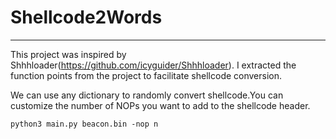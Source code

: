 # Shellcode2Words

------

This project was inspired by Shhhloader(https://github.com/icyguider/Shhhloader). I extracted the function points from the project to facilitate shellcode conversion.

We can use any dictionary to randomly convert shellcode.You can customize the number of NOPs you want to add to the shellcode header.

```
python3 main.py beacon.bin -nop n 
```

